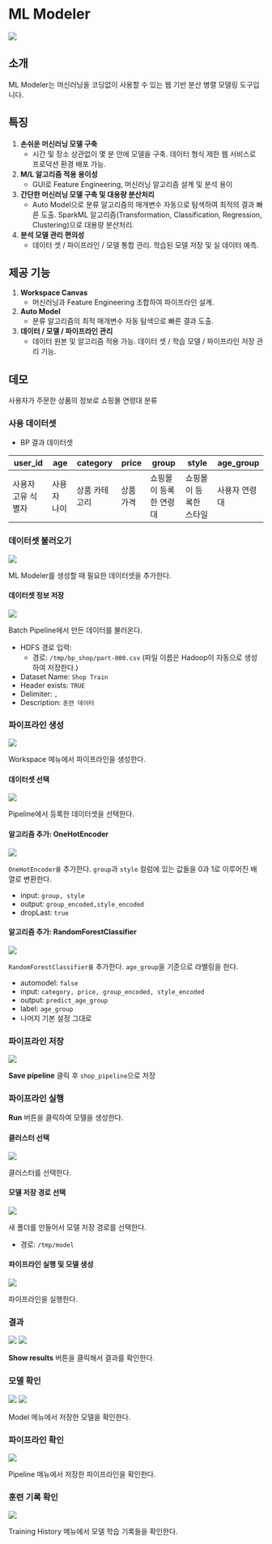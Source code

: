 # ML Modeler

![](images/ml/01.start.png)

## 소개

ML Modeler는 머신러닝을 코딩없이 사용할 수 있는 웹 기반 분산 병렬 모델링 도구입니다.

## 특징

1. **손쉬운 머신러닝 모델 구축**
   - 시간 및 장소 상관없이 몇 분 안에 모델을 구축. 데이터 형식 제한 웹 서비스로 프로덕션 환경 배포 가능.
1. **M/L 알고리즘 적용 용이성**
   - GUI로 Feature Engineering, 머신러닝 알고리즘 설계 및 분석 용이
1. **간단한 머신러닝 모델 구축 및 대용량 분산처리**
   - Auto Model으로 분류 알고리즘의 매개변수 자동으로 탐색하여 최적의 결과 빠른 도출. SparkML 알고리즘(Transformation, Classification, Regression, Clustering)으로 대용량 분산처리.
1. **분석 모델 관리 편의성**
   - 데이터 셋 / 파이프라인 / 모델 통합 관리. 학습된 모델 저장 및 실 데이터 예측.

## 제공 기능

1. **Workspace Canvas**
   - 머신러닝과 Feature Engineering 조합하여 파이프라인 설계.
1. **Auto Model**
   - 분류 알고리즘의 최적 매개변수 자동 탐색으로 빠른 결과 도출.
1. **데이터 / 모델 / 파이프라인 관리**
   - 데이터 원본 및 알고리즘 적용 가능. 데이터 셋 / 학습 모델 / 파이프라인 저장 관리 기능.

## 데모

사용자가 주문한 상품의 정보로 쇼핑몰 연령대 분류

### 사용 데이터셋

- BP 결과 데이터셋

| user_id | age | category | price | group | style | age_group |
|---|---|---|---|---|---|---|
| 사용자 고유 식별자 | 사용자 나이 | 상품 카테고리 | 상품 가격 | 쇼핑몰이 등록한 연령대 | 쇼핑몰이 등록한 스타일 | 사용자 연령대 |

### 데이터셋 불러오기

![](images/ml/02.dataset.png)

ML Modeler를 생성할 때 필요한 데이터셋을 추가한다.

#### 데이터셋 정보 저장

![](images/ml/03.new.dataset.png)

Batch Pipeline에서 만든 데이터를 불러온다.

- HDFS 경로 입력: 
  - 경로: `/tmp/bp_shop/part-000.csv` (파일 이름은 Hadoop이 자동으로 생성하여 저장한다.)
- Dataset Name: `Shop Train`
- Header exists: `TRUE`
- Delimiter: `,`
- Description: `훈련 데이터`

### 파이프라인 생성

![](images/ml/05.workspace.png)

Workspace 메뉴에서 파이프라인을 생성한다.

#### 데이터셋 선택

![](images/ml/06.select.dataset.png)

Pipeline에서 등록한 데이터셋을 선택한다.

#### 알고리즘 추가: OneHotEncoder

![](images/ml/07.onehot.png)

`OneHotEncoder를` 추가한다. `group`과 `style` 컬럼에 있는 값들을 0과 1로 이루어진 배열로 변환한다.

  - input: `group, style`
  - output: `group_encoded,style_encoded`
  - dropLast: `true`

#### 알고리즘 추가: RandomForestClassifier

![](images/ml/08.rfc.png)

`RandomForestClassifier를` 추가한다. `age_group`을 기준으로 라벨링을 한다.

  - automodel: `false`
  - input: `category, price, group_encoded, style_encoded`
  - output: `predict_age_group`
  - label: `age_group`
  - 나머지 기본 설정 그대로

### 파이프라인 저장

![](images/ml/09.save.pipeline.png)

**Save pipeline** 클릭 후 `shop_pipeline`으로 저장

### 파이프라인 실행

**Run** 버튼을 클릭하여 모델을 생성한다.

#### 클러스터 선택

![](images/ml/10.run.select.cluster.png)

클러스터를 선택한다.

#### 모델 저장 경로 선택

![](images/ml/11.run.select.path.png)

새 폴더를 만들어서 모델 저장 경로를 선택한다.

- 경로: `/tmp/model`

#### 파이프라인 실행 및 모델 생성

![](images/ml/12.run.png)

파이프라인을 실행한다.

### 결과

![](images/ml/13.result.png)
![](images/ml/14.descript.png)

**Show results** 버튼을 클릭해서 결과를 확인한다. 

### 모델 확인

![](images/ml/15.model.png)
![](images/ml/16.model.predict.png)

Model 메뉴에서 저장한 모델을 확인한다.
### 파이프라인 확인

![](images/ml/17.pipeline.png)

Pipeline 메뉴에서 저장한 파이프라인을 확인한다.

### 훈련 기록 확인

![](images/ml/18.history.png)

Training History 메뉴에서 모델 학습 기록들을 확인한다.
